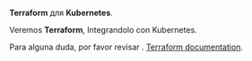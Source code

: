  **Terraform** для **Kubernetes**.

Veremos **Terraform**, Integrandolo con  Kubernetes.

Para alguna duda, por favor revisar . [Terraform documentation][docs].

<!-- Links Referenced -->

[docs]:           https://www.terraform.io/docs/index.html

